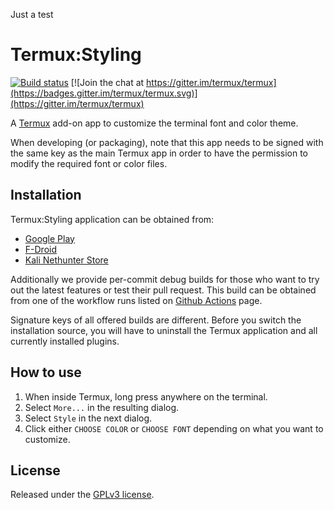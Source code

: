Just a test

# Termux:Styling

[![Build status](https://github.com/termux/termux-styling/workflows/Build/badge.svg)](https://github.com/termux/termux-styling/actions)
[![Join the chat at https://gitter.im/termux/termux](https://badges.gitter.im/termux/termux.svg)](https://gitter.im/termux/termux)

A [Termux](https://termux.com/) add-on app to customize the terminal font and
color theme.

When developing (or packaging), note that this app needs to be signed with the
same key as the main Termux app in order to have the permission to modify the
required font or color files.

## Installation

Termux:Styling application can be obtained from:

- [Google Play](https://play.google.com/store/apps/details?id=com.termux.styling)
- [F-Droid](https://f-droid.org/en/packages/com.termux.styling/)
- [Kali Nethunter Store](https://store.nethunter.com/en/packages/com.termux.styling/)

Additionally we provide per-commit debug builds for those who want to try
out the latest features or test their pull request. This build can be obtained
from one of the workflow runs listed on [Github Actions](https://github.com/termux/termux-styling/actions)
page.

Signature keys of all offered builds are different. Before you switch the
installation source, you will have to uninstall the Termux application and
all currently installed plugins.

## How to use

1. When inside Termux, long press anywhere on the terminal.
2. Select `More...` in the resulting dialog.
3. Select `Style` in the next dialog.
4. Click either `CHOOSE COLOR` or `CHOOSE FONT` depending on what you want to customize.

## License

Released under the [GPLv3 license](http://www.gnu.org/licenses/gpl-3.0.en.html).
